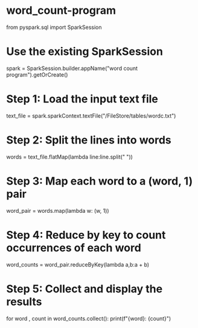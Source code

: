# word_count-program
from pyspark.sql  import SparkSession
# Use the existing SparkSession
spark = SparkSession.builder.appName("word count program").getOrCreate()
# Step 1: Load the input text file
text_file = spark.sparkContext.textFile("/FileStore/tables/wordc.txt")
# Step 2: Split the lines into words
words = text_file.flatMap(lambda line:line.split(" "))
# Step 3: Map each word to a (word, 1) pair
word_pair = words.map(lambda w: (w, 1))
# Step 4: Reduce by key to count occurrences of each word
word_counts = word_pair.reduceByKey(lambda a,b:a + b)
# Step 5: Collect and display the results
for word , count in word_counts.collect():
    print(f"{word}: {count}")
